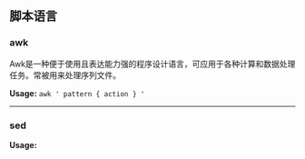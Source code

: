 ## 脚本语言

### awk

Awk是一种便于使用且表达能力强的程序设计语言，可应用于各种计算和数据处理任务。常被用来处理序列文件。

**Usage:** `awk ' pattern { action } '`

---

### sed

**Usage:**

